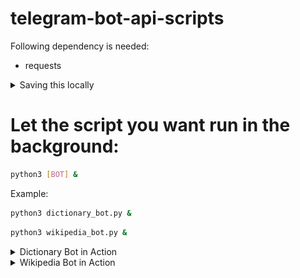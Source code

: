 # telegram-bot-api-scripts

Following dependency is needed:
 - requests

<details>
<summary>Saving this locally</summary>

```bash
$ cd ~/Downloads/
$ mkdir github && cd github
$ git clone https://github.com/allendema/telegram-bot-api-scripts.git
$ pip3 install -r requirements.txt
```

Go to the directory where the scripts are installed:

```bash
$ cd ~/Downloads/github
```
</details>
 
# Let the script you want run in the background:

```bash
python3 [BOT] &
```
Example:

```bash
python3 dictionary_bot.py & 
```
```bash
python3 wikipedia_bot.py & 
```
<details>
<summary>Dictionary Bot in Action</summary>
 
 ![Dictionary Bot in Action](https://github.com/allendema/telegram-bot-api-scripts/blob/main/dictionary_bot_example.png)

</details> 

<details>
<summary>Wikipedia Bot in Action</summary>
 
 ![Wikipedia Bot in Action](https://github.com/allendema/telegram-bot-api-scripts/blob/allendema-wikipedia_bot/wikipedia_bot_example.png)

<details>


# Stoping the script
Find the PID of the BOT then terminate it, like so:

```$ ps ax | grep bot ```

```$ sudo kill [PID from the command above] ```
